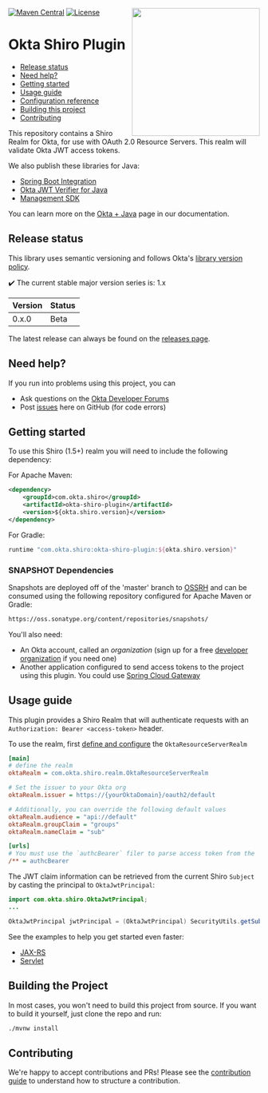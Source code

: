 [<img src="https://aws1.discourse-cdn.com/standard14/uploads/oktadev/original/1X/0c6402653dfb70edc661d4976a43a46f33e5e919.png" align="right" width="256px"/>](https://devforum.okta.com/)
[![Maven Central](https://img.shields.io/maven-central/v/com.okta.shiro/okta-shiro-plugin.svg)](https://search.maven.org/#search%7Cga%7C1%7Cg%3A%22com.okta.shiro%22%20a%3A%22okta-shiro-plugin%22)
[![License](https://img.shields.io/badge/License-Apache%202.0-blue.svg)](https://opensource.org/licenses/Apache-2.0)

# Okta Shiro Plugin

* [Release status](#release-status)
* [Need help?](#need-help)
* [Getting started](#getting-started)
* [Usage guide](#usage-guide)
* [Configuration reference](#configuration-reference)
* [Building this project](#building-the-project)
* [Contributing](#contributing)

This repository contains a Shiro Realm for Okta, for use with OAuth 2.0 Resource Servers.  This realm will validate Okta JWT access tokens.
 
We also publish these libraries for Java:
 
* [Spring Boot Integration](https://github.com/okta/okta-spring-boot/)
* [Okta JWT Verifier for Java](https://github.com/okta/okta-jwt-verifier-java)
* [Management SDK](https://github.com/okta/okta-sdk-java)
 
You can learn more on the [Okta + Java][lang-landing] page in our documentation.
 
## Release status

This library uses semantic versioning and follows Okta's [library version policy](https://developer.okta.com/code/library-versions/).

:heavy_check_mark: The current stable major version series is: 1.x

| Version | Status                    |
| ------- | ------------------------- |
| 0.x.0 | Beta |
 
The latest release can always be found on the [releases page][github-releases].
 
## Need help?
 
If you run into problems using this project, you can
 
* Ask questions on the [Okta Developer Forums][devforum]
* Post [issues][github-issues] here on GitHub (for code errors)
 
## Getting started
 
To use this Shiro (1.5+) realm you will need to include the following dependency:

For Apache Maven:

``` xml
<dependency>
    <groupId>com.okta.shiro</groupId>
    <artifactId>okta-shiro-plugin</artifactId>
    <version>${okta.shiro.version}</version>
</dependency>
```

For Gradle:

```groovy
runtime "com.okta.shiro:okta-shiro-plugin:${okta.shiro.version}"
```

### SNAPSHOT Dependencies

Snapshots are deployed off of the 'master' branch to [OSSRH](https://oss.sonatype.org/) and can be consumed using the following repository configured for Apache Maven or Gradle:

```txt
https://oss.sonatype.org/content/repositories/snapshots/
```

You'll also need:

* An Okta account, called an _organization_ (sign up for a free [developer organization](https://developer.okta.com/signup) if you need one)
* Another application configured to send access tokens to the project using this plugin.  You could use [Spring Cloud Gateway](https://developer.okta.com/blog/2020/01/08/secure-legacy-spring-cloud-gateway) 
 
## Usage guide

This plugin provides a Shiro Realm that will authenticate requests with an `Authorization: Bearer <access-token>` header.

To use the realm, first [define and configure](https://shiro.apache.org/realm.html#realm-configuration) the `OktaResourceServerRealm`

```ini
[main]
# define the realm
oktaRealm = com.okta.shiro.realm.OktaResourceServerRealm

# Set the issuer to your Okta org
oktaRealm.issuer = https://{yourOktaDomain}/oauth2/default

# Additionally, you can override the following default values
oktaRealm.audience = "api://default"
oktaRealm.groupClaim = "groups"
oktaRealm.nameClaim = "sub"

[urls]
# You must use the `authcBearer` filer to parse access token from the `Authorization` header
/** = authcBearer
```

The JWT claim information can be retrieved from the current Shiro `Subject` by casting the principal to `OktaJwtPrincipal`:

```java
import com.okta.shiro.OktaJwtPrincipal;
...

OktaJwtPrincipal jwtPrincipal = (OktaJwtPrincipal) SecurityUtils.getSubject().getPrincipal();
```

See the examples to help you get started even faster:

* [JAX-RS](https://github.com/oktadeveloper/okta-shiro-plugin/tree/master/examples/jaxrs)
* [Servlet](https://github.com/oktadeveloper/okta-shiro-plugin/tree/master/examples/servlet)

## Building the Project

In most cases, you won't need to build this project from source. If you want to build it yourself, just clone the repo and run:
 
 ```sh
./mvnw install
```
 
## Contributing
 
We're happy to accept contributions and PRs! Please see the [contribution guide](CONTRIBUTING.md) to understand how to structure a contribution.

[devforum]: https://devforum.okta.com/
[lang-landing]: https://developer.okta.com/code/java/
[github-issues]: https://github.com/oktadeveloper/okta-shiro-plugin/issues
[github-releases]: https://github.com/ooktadeveloper/okta-shiro-plugin/releases
